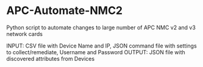 # APC-Automate-NMC2
Python script to automate changes to large number of APC NMC v2 and v3 network cards

INPUT: CSV file with Device Name and IP, JSON command file with settings to collect/remediate, Username and Password
OUTPUT: JSON file with discovered attributes from Devices
